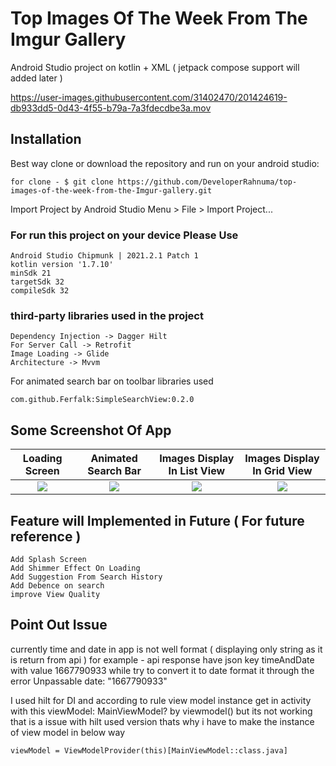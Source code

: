 # Top Images Of The Week From The Imgur Gallery
Android Studio project on kotlin + XML ( jetpack compose support will added later )



https://user-images.githubusercontent.com/31402470/201424619-db933dd5-0d43-4f55-b79a-7a3fdecdbe3a.mov



## Installation
Best way clone or download the repository and run on your android studio:

    for clone - $ git clone https://github.com/DeveloperRahnuma/top-images-of-the-week-from-the-Imgur-gallery.git

Import Project by Android Studio Menu > File > Import Project...

### For run this project on your device Please Use

    Android Studio Chipmunk | 2021.2.1 Patch 1
    kotlin version '1.7.10'
    minSdk 21
    targetSdk 32
    compileSdk 32

### third-party libraries used in the project

    Dependency Injection -> Dagger Hilt
    For Server Call -> Retrofit
    Image Loading -> Glide
    Architecture -> Mvvm

For animated search bar on toolbar libraries used

    com.github.Ferfalk:SimpleSearchView:0.2.0


## Some Screenshot Of App
Loading Screen             |  Animated Search Bar   | Images Display In List View  | Images Display In Grid View
:-------------------------:|:-------------------------: | :-------------------------: | :-------------------------:
![](https://user-images.githubusercontent.com/31402470/201425388-f0596a7e-6f2b-46bf-ac33-0b1b02896699.png)  |  ![](https://user-images.githubusercontent.com/31402470/201425394-b103f162-1306-430d-9c97-1c0f75e23424.png) | ![](https://user-images.githubusercontent.com/31402470/201425400-59b9123a-50ab-43c2-a6cc-05df30a0efb7.png) | ![](https://user-images.githubusercontent.com/31402470/201425405-d0b4a259-3abb-487a-8444-ba4eef192822.png)


## Feature will Implemented in Future ( For future reference )
    Add Splash Screen
    Add Shimmer Effect On Loading
    Add Suggestion From Search History
    Add Debence on search
    improve View Quality

## Point Out Issue
currently time and date in app is not well format ( displaying only string as it is return from api )
for example - api response have json key timeAndDate with value 1667790933 
while try to convert it to date format it through the error Unpassable date: "1667790933"

I used hilt for DI and according to rule view model instance get in activity with this
viewModel: MainViewModel? by viewmodel() but its not working that is a issue with hilt used version
thats why i have to make the instance of view model in below way 

    viewModel = ViewModelProvider(this)[MainViewModel::class.java]








